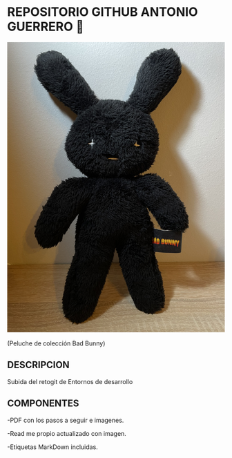 # REPOSITORIO GITHUB ANTONIO GUERRERO 🐰

![imagen portada|10](IMG_3089.jpeg)

(Peluche de colección Bad Bunny)

## DESCRIPCION
Subida del retogit de Entornos de desarrollo

## COMPONENTES
-PDF con los pasos a seguir e imagenes.

-Read me propio actualizado con imagen.

-Etiquetas MarkDown incluidas.
